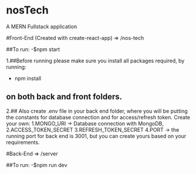 # nosTech

A MERN Fullstack application

#Front-End (Created with create-react-app) => /nos-tech
 
   ##To run:
   -$npm start
   
1.##Before running please make sure you install all packages required, by running:
  - npm install
## on both back and front folders.

2.## Also create .env file in your back end folder, where you will be putting 
     the constants for database connection and for access/refresh token.
     Create your own:
     1.MONGO_URI -> Database connection with MongoDB,
     2.ACCESS_TOKEN_SECRET
     3.REFRESH_TOKEN_SECRET
     4.PORT -> the running port for back end is 3001, but you can create yours based on your requirements.
 
#Back-End => /server

   ##To run:
   -$npm run dev
